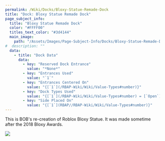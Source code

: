 ```yaml
---
permalink: /Wiki/Docks/Bloxy-Statue-Remade-Dock
title: "Dock: Bloxy Statue Remade Dock"
page_subject_info:
  title: "Bloxy Statue Remade Dock"
  color: "#FFFF00"
  titles_text_color: "#3d4144"
  main_image:
    path: "/Assets/Images/Page-Subject-Info/Docks/Bloxy-Statue-Remade-Dock.png"
#  description: ""
  data:
    - title: "Dock Data"
      data:
        - key: "Reserved Dock Entrance"
          value: "*None*"
        - key: "Entrances Used"
          value: "`1`"
        - key: "Entrances Centered On"
          value: "{[`1`](/RBAP-Wiki/Wiki/Value-Types#number)}"
        - key: "Dock Types Used"
          value: "{[`1`](/RBAP-Wiki/Wiki/Value-Types#number) = [`Open`](/RBAP-Wiki/Wiki/Dock-Types/Category/In-Game#open)}"
        - key: "Side Placed On"
          value: "{[`1`](RBAP//RBAP-Wiki/Wiki/Value-Types#number)}"
---
```


This is BOB's re-creation of Roblox Bloxy Statue. It was made sometime after the 2018 Bloxy Awards.

![](/RBAP-Wiki/Assets/Images/Docks/Bloxy%20Statue%20Remade%20Dock.png)